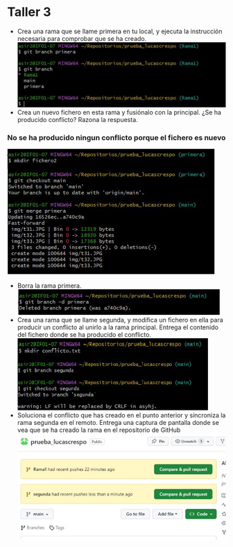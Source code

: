 
# Taller 3


+ Crea una rama que se llame primera en tu local, y ejecuta la instrucción necesaria para comprobar que se ha creado.
![Imagen](img/taller31.JPG)
+ Crea un nuevo fichero en esta rama y fusiónalo con la principal. ¿Se ha producido conflicto? Razona la respuesta.
### No se ha producido ningun conflicto porque el fichero es nuevo 
![Imagen](img/taller32.JPG)
+ Borra la rama primera.  
![Imagen](img/taller33.JPG)
+ Crea una rama que se llame segunda, y modifica un fichero en ella para producir un conflicto al unirlo a la rama principal. Entrega el contenido del fichero donde se ha producido el conflicto.  
![Iamgen](img/taller34.JPG)
+ Soluciona el conflicto que has creado en el punto anterior y sincroniza la rama segunda en el remoto. Entrega una captura de pantalla donde se vea que se ha creado la rama en el repositorio de GitHub
![Imagen](img/taller35.JPG)
